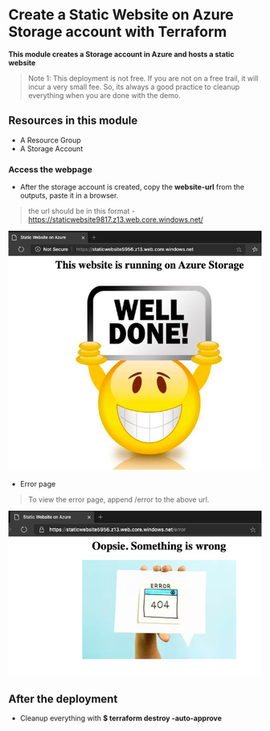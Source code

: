# Create a Static Website on Azure Storage account with Terraform

**This module creates a Storage account in Azure and hosts a static website**

> Note 1: This deployment is not free. If you are not on a free trail, it will incur a very small fee. So, its always a good practice to cleanup everything when you are done with the demo.

## Resources in this module

- A Resource Group
- A Storage Account

### Access the webpage

- After the storage account is created, copy the **website-url** from the outputs, paste it in a browser.

> the url should be in this format - https://staticwebsite9817.z13.web.core.windows.net/



![success](https://github.com/TerraformingCloud/StaticWebsite-on-Azure-Storage/blob/master/success.png)


- Error page

> To view the error page, append /error to the above url.



![error](https://github.com/TerraformingCloud/StaticWebsite-on-Azure-Storage/blob/master/error.png)


## After the deployment

- Cleanup everything with **$ terraform destroy -auto-approve**
